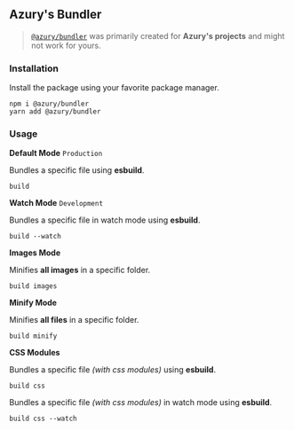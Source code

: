 ## Azury's Bundler

> [`@azury/bundler`](https://npm.im/@azury/bundler) was primarily created for **Azury's projects** and might not work for yours.

### Installation

Install the package using your favorite package manager.

```sh-session
npm i @azury/bundler
yarn add @azury/bundler
```

### Usage

**Default Mode** `Production`

Bundles a specific file using **esbuild**.

```sh-session
build
```

**Watch Mode** `Development`

Bundles a specific file in watch mode using **esbuild**.

```sh-session
build --watch
```

**Images Mode**

Minifies **all images** in a specific folder.

```sh-session
build images
```

**Minify Mode**

Minifies **all files** in a specific folder.

```sh-session
build minify
```

**CSS Modules**

Bundles a specific file *(with css modules)* using **esbuild**.

```sh-session
build css
```

Bundles a specific file *(with css modules)* in watch mode using **esbuild**.

```sh-session
build css --watch
```
